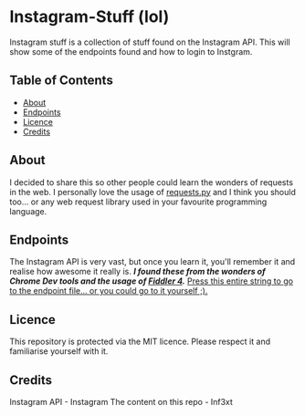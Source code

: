 # Instagram-Stuff (lol) 
Instagram stuff is a collection of stuff found on the Instagram API.
This will show some of the endpoints found and how to login to Instgram.

## Table of Contents

- [About](#about)
- [Endpoints](#endpoints)
- [Licence](#licence)
- [Credits](#credits)

## About
I decided to share this so other people could learn the wonders of requests in the web. I personally love the usage of [requests.py](https://pypi.org/project/requests/) and I think you should too... or any web request library used in your favourite programming language.

## Endpoints
The Instagram API is very vast, but once you learn it, you'll remember it and realise how awesome it really is.
**_I found these from the wonders of Chrome Dev tools and the usage of [Fiddler 4](https://www.telerik.com/download/fiddler)._**
[Press this entire string to go to the endpoint file... or you could go to it yourself ;).](https://github.com/Inf3xt/Instagram-Stuff/blob/main/ENDPOINTS.md)

## Licence
This repository is protected via the MIT licence. Please respect it and familiarise yourself with it.

## Credits
Instagram API - Instagram
The content on this repo - Inf3xt
